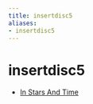 ```yaml
---
title: insertdisc5
aliases:
- insertdisc5
---
```


# insertdisc5

- [In Stars And Time](in-stars-and-time.md)
